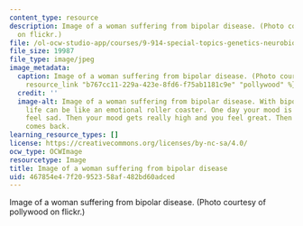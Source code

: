 ```yaml
---
content_type: resource
description: Image of a woman suffering from bipolar disease. (Photo courtesy of pollywood
  on flickr.)
file: /ol-ocw-studio-app/courses/9-914-special-topics-genetics-neurobiology-and-pathophysiology-of-psychiatric-disorders-fall-2008/467854e47f20952358af482bd60adced_9-914f08.jpg
file_size: 19987
file_type: image/jpeg
image_metadata:
  caption: Image of a woman suffering from bipolar disease. (Photo courtesy of {{%
    resource_link "b767cc11-229a-423e-8fd6-f75ab1181c9e" "pollywood" %}} on flickr.)
  credit: ''
  image-alt: Image of a woman suffering from bipolar disease. With bipolar disorder,
    life can be like an emotional roller coaster. One day your mood is low and you
    feel sad. Then your mood gets really high and you feel great. Then the sadness
    comes back.
learning_resource_types: []
license: https://creativecommons.org/licenses/by-nc-sa/4.0/
ocw_type: OCWImage
resourcetype: Image
title: Image of a woman suffering from bipolar disease
uid: 467854e4-7f20-9523-58af-482bd60adced
---
```

Image of a woman suffering from bipolar disease. (Photo courtesy of pollywood on flickr.)